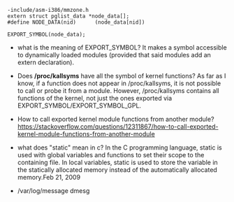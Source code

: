 ```
-include/asm-i386/mmzone.h
extern struct pglist_data *node_data[];
#define NODE_DATA(nid)		(node_data[nid])

EXPORT_SYMBOL(node_data);
```

* what is the meaning of EXPORT_SYMBOL? 
It makes a symbol accessible to dynamically loaded modules (provided that said modules add an extern declaration).

* Does __/proc/kallsyms__ have all the symbol of kernel functions? 
As far as I know, if a function does not appear in /proc/kallsyms, it is not possible to call or probe it from a module. However, /proc/kallsyms contains all functions of the kernel, not just the ones exported via EXPORT_SYMBOL/EXPORT_SYMBOL_GPL.

* How to call exported kernel module functions from another module? 
https://stackoverflow.com/questions/12311867/how-to-call-exported-kernel-module-functions-from-another-module

* what does "static" mean in c? 
In the C programming language, static is used with global variables and functions to set their scope to the containing file. In local variables, static is used to store the variable in the statically allocated memory instead of the automatically allocated memory.Feb 21, 2009

* /var/log/message 
dmesg

